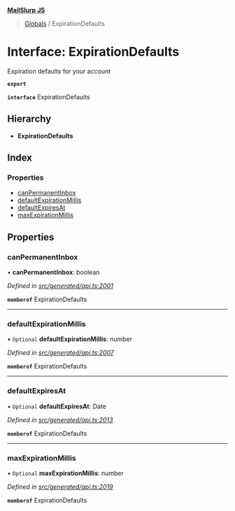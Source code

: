 **[MailSlurp JS](../README.md)**

> [Globals](../README.md) / ExpirationDefaults

# Interface: ExpirationDefaults

Expiration defaults for your account

**`export`** 

**`interface`** ExpirationDefaults

## Hierarchy

* **ExpirationDefaults**

## Index

### Properties

* [canPermanentInbox](expirationdefaults.md#canpermanentinbox)
* [defaultExpirationMillis](expirationdefaults.md#defaultexpirationmillis)
* [defaultExpiresAt](expirationdefaults.md#defaultexpiresat)
* [maxExpirationMillis](expirationdefaults.md#maxexpirationmillis)

## Properties

### canPermanentInbox

•  **canPermanentInbox**: boolean

*Defined in [src/generated/api.ts:2001](https://github.com/mailslurp/mailslurp-client/blob/e4d4355/src/generated/api.ts#L2001)*

**`memberof`** ExpirationDefaults

___

### defaultExpirationMillis

• `Optional` **defaultExpirationMillis**: number

*Defined in [src/generated/api.ts:2007](https://github.com/mailslurp/mailslurp-client/blob/e4d4355/src/generated/api.ts#L2007)*

**`memberof`** ExpirationDefaults

___

### defaultExpiresAt

• `Optional` **defaultExpiresAt**: Date

*Defined in [src/generated/api.ts:2013](https://github.com/mailslurp/mailslurp-client/blob/e4d4355/src/generated/api.ts#L2013)*

**`memberof`** ExpirationDefaults

___

### maxExpirationMillis

• `Optional` **maxExpirationMillis**: number

*Defined in [src/generated/api.ts:2019](https://github.com/mailslurp/mailslurp-client/blob/e4d4355/src/generated/api.ts#L2019)*

**`memberof`** ExpirationDefaults
